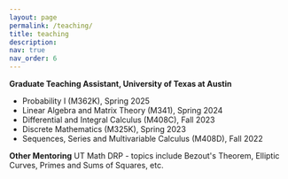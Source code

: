 ```yaml
---
layout: page
permalink: /teaching/
title: teaching
description: 
nav: true
nav_order: 6
---
```


<b>Graduate Teaching Assistant, University of Texas at Austin</b>
- Probability I (M362K), Spring 2025
- Linear Algebra and Matrix Theory (M341), Spring 2024
- Differential and Integral Calculus (M408C), Fall 2023
- Discrete Mathematics (M325K), Spring 2023
- Sequences, Series and Multivariable Calculus (M408D), Fall 2022

<b>Other Mentoring</b>
UT Math DRP - topics include Bezout's Theorem, Elliptic Curves, Primes and Sums of Squares, etc.
